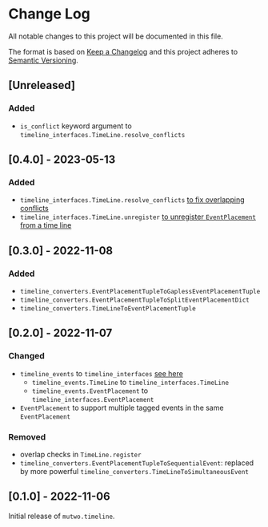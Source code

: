 # Change Log

All notable changes to this project will be documented in this file.

The format is based on [Keep a Changelog](http://keepachangelog.com/)
and this project adheres to [Semantic Versioning](http://semver.org/).

## [Unreleased]

### Added
- `is_conflict` keyword argument to `timeline_interfaces.TimeLine.resolve_conflicts`


## [0.4.0] - 2023-05-13

### Added
- `timeline_interfaces.TimeLine.resolve_conflicts` [to fix overlapping conflicts](https://github.com/mutwo-org/mutwo.timeline/commit/4e0153851cd7a51daa9b3530acfed53b18c422be)
- `timeline_interfaces.TimeLine.unregister` [to unregister `EventPlacement` from a time line](https://github.com/mutwo-org/mutwo.timeline/commit/17f42450a45baca0115f5f3b2b06ad5e765d31c4)


## [0.3.0] - 2022-11-08

### Added
- `timeline_converters.EventPlacementTupleToGaplessEventPlacementTuple`
- `timeline_converters.EventPlacementTupleToSplitEventPlacementDict`
- `timeline_converters.TimeLineToEventPlacementTuple`


## [0.2.0] - 2022-11-07

### Changed
- `timeline_events` to `timeline_interfaces` [see here](ab2cb2bbc086014eb9b60db26679409a36142d68)
    - `timeline_events.TimeLine` to `timeline_interfaces.TimeLine`
    - `timeline_events.EventPlacement` to `timeline_interfaces.EventPlacement`
- `EventPlacement` to support multiple tagged events in the same `EventPlacement`

### Removed
- overlap checks in `TimeLine.register`
- `timeline_converters.EventPlacementTupleToSequentialEvent`: replaced by more powerful `timeline_converters.TimeLineToSimultaneousEvent`


## [0.1.0] - 2022-11-06

Initial release of `mutwo.timeline`.
